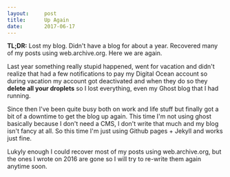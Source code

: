 ```yaml
---
layout:     post
title:      Up Again
date:       2017-06-17
---
```


__TL;DR:__ Lost my blog. Didn't have a blog for about a year. Recovered many of my posts using web.archive.org. Here we are again.

Last year something really stupid happened, went for vacation and didn't realize that had a few notifications to pay my Digital Ocean account so during vacation my account got deactivated and when they do so they __delete all your droplets__ so I lost everything, even my Ghost blog that I had running.

Since then I've been quite busy both on work and life stuff but finally got a bit of a downtime to get the blog up again. This time I'm not using ghost basically because I don't need a CMS, I don't write that much and my blog isn't fancy at all. So this time I'm just using Github pages + Jekyll and works just fine.

Lukyly enough I could recover most of my posts using web.archive.org, but the ones I wrote on 2016 are gone so I will try to re-write them again anytime soon.


